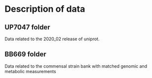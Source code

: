 # Description of data

## UP7047 folder

Data related to the 2020_02 release of uniprot.

## BB669 folder

Data related to the commensal strain bank with matched genomic and metabolic measurements
